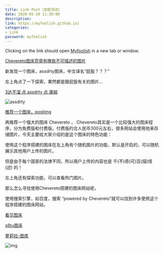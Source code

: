 ```yaml
---
title: Link Post（加密测试）
date: 2020-05-20 11:30:00
description: 
link: https://myfoolish.github.io/
categories:
- Link
password: myfoolish
---
```


Clicking on the link should open [Myfoolish](https://myfoolish.github.io/) in a new tab or window.



[Chevereto图床究竟有哪些不可描述的图片](https://www.naqub.cn/2358.html)

新发现一个图床，assdrty图床，中文译名“屁股？？？”

左上角点了一下探索，果然都是跟屁股有关的图片...

[3达不溜 点 assdrty 点 康姆](https://www.assdrty.com/)

![assdrty](https://image.naqub.cn//img/20200516041526.jpg)



[推荐一个图床，postimg](https://www.yddx.net/2356.html)

再推荐一个强大的图床 Chevereto ， Chevereto其实是一个比较强大的图床程序，分为免费版和付费版，付费版约合人民币300元左右，很多网站会使用他来存储图片，今天主要给大家介绍的是这个图床的特色功能：

使用这个程序搭建的图床在左上角有个随机图片的功能，默认是开启的，可以随机展示其他用户上传的图片。

但是由于每个国家的法律不同，所以用户上传的内容也是 千(不)奇(可)百(描)怪(述) 的！

左上角还有探索功能，可以查看热门图片。

那么怎么寻找使用Chevereto搭建的图床网站呢，

使用搜索引擎，如百度，搜索 “powered by Chevereto”就可以找到许多使用这个程序搭建的图床网站，

[ 看见图床](https://www.kanjiantu.com/)

[ s6tu图床](https://s6tu.com/)

[ 萝莉社-图库](https://img.myhloli.com/)

![img](https://image.naqub.cn//img/20200516042016.jpg)